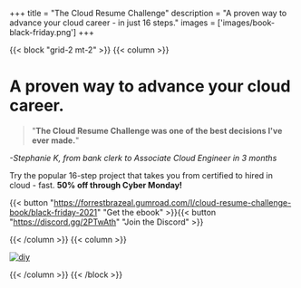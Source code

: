 +++
title = "The Cloud Resume Challenge"
description = "A proven way to advance your cloud career - in just 16 steps."
images = ['images/book-black-friday.png']
+++

{{< block "grid-2 mt-2" >}}
{{< column >}}

# A proven way to advance your cloud career.

> "**The Cloud Resume Challenge was one of the best decisions I've ever made.**"

*-Stephanie K, from bank clerk to Associate Cloud Engineer in 3 months*

Try the popular 16-step project that takes you from certified to hired in cloud - fast. **50% off through Cyber Monday!**

{{< button "https://forrestbrazeal.gumroad.com/l/cloud-resume-challenge-book/black-friday-2021" "Get the ebook" >}}{{< button "https://discord.gg/2PTwAth" "Join the Discord" >}}

{{< /column >}}
{{< column >}}

[![diy](/images/book-black-friday.png)](https://cloudresumechallenge.dev/book/)

{{< /column >}}
{{< /block >}}
